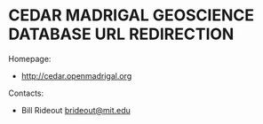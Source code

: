 # CEDAR MADRIGAL GEOSCIENCE DATABASE URL REDIRECTION

Homepage:
* http://cedar.openmadrigal.org

Contacts:

* Bill Rideout <brideout@mit.edu>

